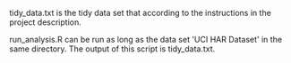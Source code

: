 
tidy_data.txt is the tidy data set that according to the instructions in the project description. 



run_analysis.R can be run as long as the data set 'UCI HAR Dataset' in the same directory. The output of this script is tidy_data.txt.
